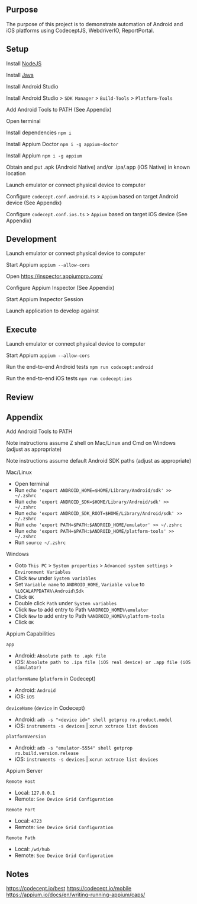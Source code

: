 ## Purpose
The purpose of this project is to demonstrate automation of Android and iOS platforms using CodeceptJS, WebdriverIO, ReportPortal.

## Setup
Install [NodeJS](https://nodejs.org/)

Install [Java](https://www.java.com/en/download/)

Install Android Studio

Install Android Studio > `SDK Manager` > `Build-Tools` > `Platform-Tools`

Add Android Tools to PATH (See Appendix)

Open terminal

Install dependencies `npm i`

Install Appium Doctor `npm i -g appium-doctor`

Install Appium `npm i -g appium`

Obtain and put .apk (Android Native) and/or .ipa/.app (iOS Native) in known location

Launch emulator or connect physical device to computer

Configure `codecept.conf.android.ts` > `Appium` based on target Android device (See Appendix)

Configure `codecept.conf.ios.ts` > `Appium` based on target iOS device (See Appendix)

## Development
Launch emulator or connect physical device to computer

Start Appium `appium --allow-cors`

Open https://inspector.appiumpro.com/

Configure Appium Inspector (See Appendix)

Start Appium Inspector Session

Launch application to develop against

## Execute
Launch emulator or connect physical device to computer

Start Appium `appium --allow-cors`

Run the end-to-end Android tests `npm run codecept:android`

Run the end-to-end iOS tests `npm run codecept:ios`

## Review

## Appendix
Add Android Tools to PATH

Note instructions assume Z shell on Mac/Linux and Cmd on Windows (adjust as appropriate)

Note instructions assume default Android SDK paths (adjust as appropriate)

Mac/Linux
- Open terminal
- Run `echo 'export ANDROID_HOME=$HOME/Library/Android/sdk' >> ~/.zshrc`
- Run `echo 'export ANDROID_SDK=$HOME/Library/Android/sdk' >> ~/.zshrc`
- Run `echo 'export ANDROID_SDK_ROOT=$HOME/Library/Android/sdk' >> ~/.zshrc`
- Run `echo 'export PATH=$PATH:$ANDROID_HOME/emulator' >> ~/.zshrc`
- Run `echo 'export PATH=$PATH:$ANDROID_HOME/platform-tools' >> ~/.zshrc`
- Run `source ~/.zshrc`

Windows
- Goto `This PC` > `System properties` > `Advanced system settings` > `Environment Variables`
- Click `New` under `System variables`
- Set `Variable name` to `ANDROID_HOME`, `Variable value` to `%LOCALAPPDATA%\Android\Sdk`
- Click `OK`
- Double click `Path` under `System variables`
- Click `New` to add entry to Path `%ANDROID_HOME%\emulator`
- Click `New` to add entry to Path `%ANDROID_HOME%\platform-tools`
- Click `OK`

Appium Capabilities

`app`
- Android: `Absolute path to .apk file`
- iOS: `Absolute path to .ipa file (iOS real device) or .app file (iOS simulator)`

`platformName` (`platform` in Codecept)
- Android: `Android`
- iOS: `iOS`

`deviceName` (`device` in Codecept)
- Android: `adb -s "<device id>" shell getprop ro.product.model`
- iOS: `instruments -s devices` | `xcrun xctrace list devices`

`platformVersion`
- Android: `adb -s "emulator-5554" shell getprop ro.build.version.release`
- iOS: ``instruments -s devices`` | `xcrun xctrace list devices`

Appium Server

`Remote Host`
- Local: `127.0.0.1`
- Remote: `See Device Grid Configuration`

`Remote Port`
- Local: `4723`
- Remote: `See Device Grid Configuration`

`Remote Path`
- Local: `/wd/hub`
- Remote: `See Device Grid Configuration`

## Notes
https://codecept.io/best
https://codecept.io/mobile
https://appium.io/docs/en/writing-running-appium/caps/
